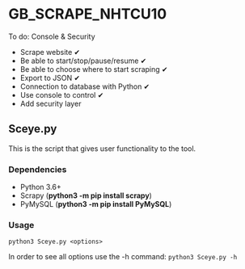 # GB_SCRAPE_NHTCU10
To do:
Console & Security

- Scrape website ✔
- Be able to start/stop/pause/resume ✔
- Be able to choose where to start scraping ✔
- Export to JSON ✔
- Connection to database with Python ✔
- Use console to control ✔
- Add security layer

## Sceye.py

This is the script that gives user functionality to the tool.

### Dependencies
- Python 3.6+
- Scrapy (**python3 -m pip install scrapy**)
- PyMySQL (**python3 -m pip install PyMySQL**)

### Usage
`python3 Sceye.py <options>`
  
 In order to see all options use the -h command:
 `python3 Sceye.py -h`

